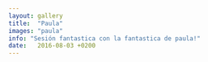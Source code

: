 ```yaml
---
layout: gallery
title:  "Paula"
images: "paula"
info: "Sesión fantastica con la fantastica de paula!"
date:   2016-08-03 +0200
---
```

